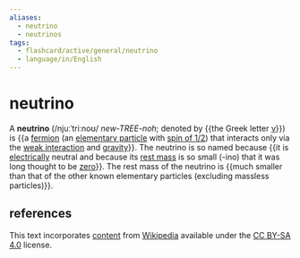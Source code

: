 ```yaml
---
aliases:
  - neutrino
  - neutrinos
tags:
  - flashcard/active/general/neutrino
  - language/in/English
---
```


# neutrino

A __neutrino__ (/njuːˈtriːnoʊ/ _new-TREE-noh_; denoted by {{the Greek letter [ν](nu%20(letter).md)}}) is {{a [fermion](fermion.md) (an [elementary particle](elementary%20particlee.md) with [spin of ⁠1/2](spin-1/2.md⁠)) that interacts only via the [weak interaction](weak%20interaction.md) and [gravity](gravity.md)}}. The neutrino is so named because {{it is [electrically](electric%20charge.md) neutral and because its [rest mass](invariant%20mass.md) is so small (-ino) that it was long thought to be [zero](massless%20particle.md)}}. The rest mass of the neutrino is {{much smaller than that of the other known elementary particles (excluding massless particles)}}. <!--SR:!2024-10-25,72,310!2024-09-22,41,290!2024-09-16,37,290!2024-09-15,38,290-->

## references

This text incorporates [content](https://en.wikipedia.org/wiki/neutrino) from [Wikipedia](Wikipedia.md) available under the [CC BY-SA 4.0](https://creativecommons.org/licenses/by-sa/4.0/) license.
